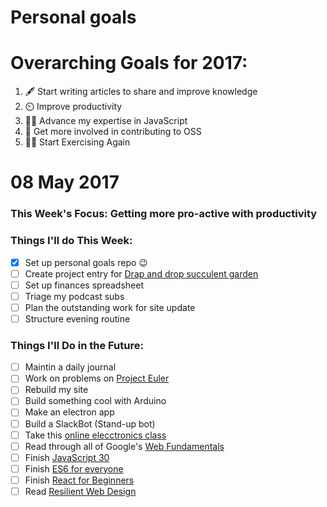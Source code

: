 # Personal goals

# Overarching Goals for 2017:
1. 🖋️ Start writing articles to share and improve knowledge
2. ⏲️ Improve productivity
2. 👨‍💻 Advance my expertise in JavaScript
3. 📖 Get more involved in contributing to OSS
4. 💪🏼 Start Exercising Again

# 08 May 2017

### This Week's Focus: Getting more pro-active with productivity

### Things I'll do This Week:

- [x] Set up personal goals repo 😉
- [ ] Create project entry for [Drap and drop succulent garden](http://codepen.io/natacoops/post/drag-and-drop-succulent-garden-project-outline)
- [ ] Set up finances spreadsheet
- [ ] Triage my podcast subs
- [ ] Plan the outstanding work for site update
- [ ] Structure evening routine

### Things I'll Do in the Future:

- [ ] Maintin a daily journal
- [ ] Work on problems on [Project Euler](https://projecteuler.net/archives)
- [ ] Rebuild my site
- [ ] Build something cool with Arduino
- [ ] Make an electron app
- [ ] Build a SlackBot (Stand-up bot)
- [ ] Take this [online elecctronics class](http://www.instructables.com/class/Electronics-Class/)
- [ ] Read through all of Google's [Web Fundamentals](https://developers.google.com/web/fundamentals/)
- [ ] Finish [JavaScript 30](https://javascript30.com/)
- [ ] Finish [ES6 for everyone](https://es6.io/)
- [ ] Finish [React for Beginners](https://reactforbeginners.com/)
- [ ] Read [Resilient Web Design](https://resilientwebdesign.com/)
